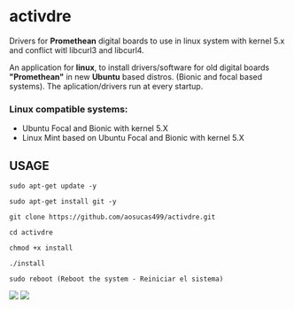 # activdre

Drivers for <b>Promethean</b> digital boards to use in linux system with kernel 5.x and conflict witl libcurl3 and libcurl4.

An application for <b>linux</b>, to install drivers/software for old digital boards <b>"Promethean"</b> in new <b>Ubuntu</b> based distros. (Bionic and focal based systems). The aplication/drivers run at every startup.

### Linux compatible systems:

+ Ubuntu Focal and Bionic with kernel 5.X
+ Linux Mint based on Ubuntu Focal and Bionic with kernel 5.X

## USAGE

    sudo apt-get update -y
    
    sudo apt-get install git -y

    git clone https://github.com/aosucas499/activdre.git

    cd activdre
    
    chmod +x install

    ./install
    
    sudo reboot (Reboot the system - Reiniciar el sistema)

![](https://github.com/aosucas499/guadalinex/blob/main/im%C3%A1genes/ubuntu_promethean.png)
![](https://github.com/aosucas499/guadalinex/blob/main/im%C3%A1genes/mint_promethean.png)
